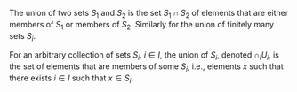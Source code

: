 The union of two sets $S_1$ and $S_2$ is the set $S_1 \cap S_2$ of elements that are either members of $S_1$ or members of $S_2$. Similarly for the union of finitely many sets $S_i$.

For an arbitrary collection of sets $S_i$, $i \in I$, the union of $S_i$, denoted $\cap_i U_i$, is the set of elements that are members of some $S_i$, i.e., elements $x$ such that there exists $i \in I$ such that $x \in S_i$.
